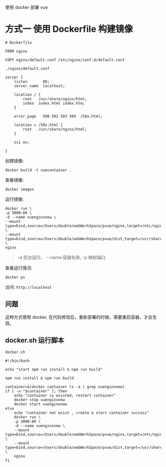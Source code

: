 
使用 docker 部署 vue

# 方式一 使用 Dockerfile 构建镜像

```
# Dockerfile

FROM nginx

COPY nginx/default.conf /etc/nginx/conf.d/default.conf
```

`./nginx/default.conf`

```
server {
    listen       80;
    server_name  localhost;

    location / {
        root   /usr/share/nginx/html;
        index  index.html index.htm;
    }

    error_page   500 502 503 504  /50x.html;

    location = /50x.html {
        root   /usr/share/nginx/html;
    }

    ssi on;
    
}
```

创建镜像:

```
docker build -t vuecontainer .
```

查看镜像:

```
docker images
```

运行镜像:

```
docker run \
-p 3000:80 \
-d --name vuenginxnew \
--mount type=bind,source=/Users/double/webWorkSpace/pvue/nginx,target=/etc/nginx/conf.d \
--mount type=bind,source=/Users/double/webWorkSpace/pvue/dist,target=/usr/share/nginx/html \
nginx
```


>-d 后台运行， --name:容器名称, -p 映射端口

查看运行情况:

```
docker ps
```

访问: `http://localhost`

## 问题

这种方式使用 docker, 在代码修改后，重新部署的时候，需要重启容器，才会生效。


## docker.sh 运行脚本

`docker.sh`

```shell
#!/bin/bash

echo "start npm run install & npm run build"

npm run install & npm run build

container=$(docker container ls -a | grep vuenginxnew)
if [ -n "$container" ]; then
    echo "container is existed, restart container"
    docker stop vuenginxnew
    docker start vuenginxnew 
else
    echo "container not exist , create & start container success"
    docker run \
    -p 3000:80 \
    -d --name vuenginxnew \
    --mount type=bind,source=/Users/double/webWorkSpace/pvue/nginx,target=/etc/nginx/conf.d \
    --mount type=bind,source=/Users/double/webWorkSpace/pvue/dist,target=/usr/share/nginx/html \
    nginx
fi
```


